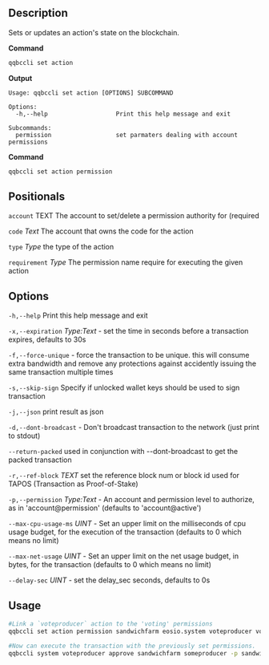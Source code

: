 ## Description
Sets or updates an action's state on the blockchain.

**Command**

```sh
qqbccli set action
```
**Output**

```console
Usage: qqbccli set action [OPTIONS] SUBCOMMAND

Options:
  -h,--help                   Print this help message and exit

Subcommands:
  permission                  set parmaters dealing with account permissions
```
**Command**

```sh
qqbccli set action permission
```

## Positionals

`account` TEXT The account to set/delete a permission authority for (required

`code` _Text_ The account that owns the code for the action

`type` _Type_ the type of the action

`requirement` _Type_ The permission name require for executing the given action

## Options
`-h,--help` Print this help message and exit

`-x,--expiration` _Type:Text_ - set the time in seconds before a transaction expires, defaults to 30s

`-f,--force-unique` - force the transaction to be unique. this will consume extra bandwidth and remove any protections against accidently issuing the same transaction multiple times

`-s,--skip-sign` Specify if unlocked wallet keys 
should be used to sign transaction

`-j,--json` print result as json

`-d,--dont-broadcast` - Don't broadcast transaction to the network (just print to stdout)

`--return-packed` used in conjunction with --dont-broadcast to get the packed transaction

`-r,--ref-block` _TEXT_         set the reference block num or block id used for TAPOS (Transaction as Proof-of-Stake)

`-p,--permission`  _Type:Text_ - An account and permission level to authorize, as in 'account@permission' (defaults to 'account@active')

`--max-cpu-usage-ms` _UINT_ - Set an upper limit on the milliseconds of cpu usage budget, for the execution of the transaction (defaults to 0 which means no limit)

`--max-net-usage` _UINT_ - Set an upper limit on the net usage budget, in bytes, for the transaction (defaults to 0 which means no limit)

`--delay-sec` _UINT_ - set the delay_sec seconds, defaults to 0s

## Usage

```sh
#Link a `voteproducer` action to the 'voting' permissions
qqbccli set action permission sandwichfarm eosio.system voteproducer voting -p sandwichfarm@voting

#Now can execute the transaction with the previously set permissions. 
qqbccli system voteproducer approve sandwichfarm someproducer -p sandwichfarm@voting
```
